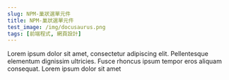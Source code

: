 ```yaml
---
slug: NPM-巢狀選單元件
title: NPM-巢狀選單元件
test_image: /img/docusaurus.png
tags: [前端程式, 網頁設計]
---
```


Lorem ipsum dolor sit amet, consectetur adipiscing elit. Pellentesque elementum dignissim ultricies. Fusce rhoncus ipsum tempor eros aliquam consequat. Lorem ipsum dolor sit amet
